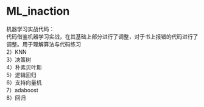 # ML_inaction
机器学习实战代码：\
代码借鉴机器学习实战，在其基础上部分进行了调整，对于书上报错的代码进行了调整。用于理解算法与代码练习\
2）KNN\
3）决策树\
4）朴素贝叶斯\
5）逻辑回归\
6）支持向量机\
7）adaboost\
8）回归
